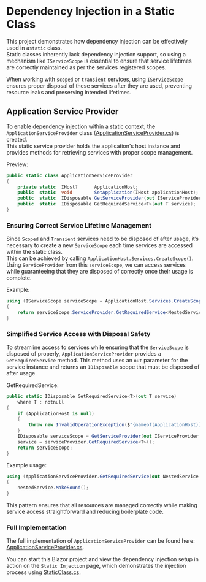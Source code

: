 # Dependency Injection in a Static Class

This project demonstrates how dependency injection can be effectively used in a`static` class.  
Static classes inherently lack dependency injection support, so using a mechanism like
`IServiceScope` is essential to ensure that service lifetimes are correctly maintained as per the services registered scopes.

When working with `scoped` or `transient` services, using
`IServiceScope` ensures proper disposal of these services after they are used,
preventing resource leaks and preserving intended lifetimes.

## Application Service Provider

To enable dependency injection within a static context, the
`ApplicationServiceProvider` class ([ApplicationServiceProvider.cs](DependencyInjectionInStaticClass/ApplicationServiceProvider.cs)) is created.  
This static service provider holds the application's host instance and provides methods for retrieving services with proper scope management.

Preview:

```csharp
public static class ApplicationServiceProvider
{
    private static  IHost?      ApplicationHost;
    public  static  void        SetApplication(IHost applicationHost);
    public  static  IDisposable GetServiceProvider(out IServiceProvider serviceProvider);
    public  static  IDisposable GetRequiredService<T>(out T service);
}
```

### Ensuring Correct Service Lifetime Management

Since `Scoped` and `Transient` services need to be disposed of after usage, it’s necessary to create a new
`ServiceScope` each time services are accessed within the static class.  
This can be achieved by calling `ApplicationHost.Services.CreateScope()`.
Using `ServiceProvider` from this `serviceScope`,
we can access services while guaranteeing that they are disposed of correctly once their usage is complete.

Example:

```csharp
using (IServiceScope serviceScope = ApplicationHost.Services.CreateScope())
{
    return serviceScope.ServiceProvider.GetRequiredService<NestedService>();
}
```

### Simplified Service Access with Disposal Safety

To streamline access to services while ensuring that the `ServiceScope` is disposed of properly,
`ApplicationServiceProvider` provides a `GetRequiredService` method. This method uses an
`out` parameter for the service instance and returns an `IDisposable` scope that must be disposed of after usage.

GetRequiredService:

```csharp
public static IDisposable GetRequiredService<T>(out T service)
    where T : notnull
{
    if (ApplicationHost is null)
    {
        throw new InvalidOperationException($"{nameof(ApplicationHost)} is not set. Call {nameof(SetApplication)}() first.");
    }
    IDisposable serviceScope = GetServiceProvider(out IServiceProvider serviceProvider);
    service = serviceProvider.GetRequiredService<T>();
    return serviceScope;
}
```

Example usage:

```csharp
using (ApplicationServiceProvider.GetRequiredService(out NestedService nestedService))
{
    nestedService.MakeSound();
}
```

This pattern ensures that all resources are managed correctly while making service access straightforward and reducing boilerplate code.

### Full Implementation

The full implementation of `ApplicationServiceProvider` can be found here:
[ApplicationServiceProvider.cs](DependencyInjectionInStaticClass/ApplicationServiceProvider.cs).

You can start this Blazor project and view the dependency injection setup in action on the `Static Injection` page,
which demonstrates the injection process using [StaticClass.cs](DependencyInjectionInStaticClass/StaticClass.cs).
